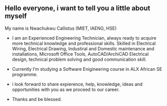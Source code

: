 ## Hello everyone, i want to tell you a little about myself 

My name is Nwachukwu Callistus (MIET, IAENG, HSE)
- I am an Experienced Engineering Technician, always ready to acquire more technical knowledge and professional skills. 
Skilled in Electrical Wiring, Electrical Drawing, Industiral and Domestic maintenance and installations, Microsoft 
Office Tools, AutoCAD/ArchiCAD Electrical design, technical problem solving and good communication skill.

- Currently I’m studying a Software Enigineering course in ALX African SE programme.

- i look forward to share expierence, help, knowledge, ideas and opportunities with you as we proceed to our career.

- Thanks and be blessed.

